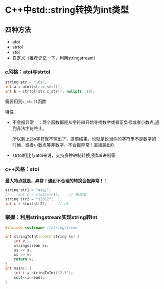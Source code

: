 # C++中std::string转换为int类型

## 四种方法

* atoi
* strtol
* stoi
* 自定义（推荐记忆一下，利用stringstream）

### c风格：atoi与strtol

```cpp
string str = "16s";
int a = atoi(str.c_str());
int b = strtol(str.c_str(), nullptr, 10);
```

需要用到`c_str()`函数

特性：

* 不会报异常！：两个函数都是从字符串开始寻找数字或者正负号或者小数点,遇到非法字符终止。

  所以到上述s字符就不输出了，提前结束，也就是说当你的字符串不是数字的时候，或者小数点等非数字，不会报异常！直接输出0.

* strtol相比与atoi来说，支持多种进制转换,例如8进制等

### c++风格：stoi

**最大特点就是，异常！遇到不合理的转换会报异常！！**

```cpp
string str1 = "asq,";
//    int c = stoi(str1);    // 报异常
string str2 = "12312";
int c = stoi(str2);     // ok
```

### 掌握：利用stringstream实现string转Int

```cpp
#include <sstream> //stringstream

int stringToInt(const string &s) {
    int v;
    stringstream ss;
    ss << s;
    ss >> v;
    return v;
}
int main() {
    int i = stringToInt("2.3");
    cout<<i<<endl;
}
```

